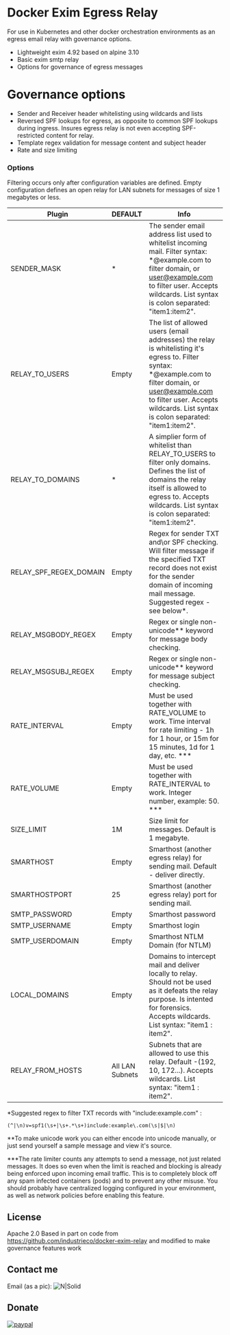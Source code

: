 # Docker Exim Egress Relay

For use in Kubernetes and other docker orchestration environments as an egress email relay with governance options.

  - Lightweight exim 4.92 based on alpine 3.10
  - Basic exim smtp relay
  - Options for governance of egress messages

# Governance options

  - Sender and Receiver header whitelisting using wildcards and lists
  - Reversed SPF lookups for egress, as opposite to common SPF lookups during ingress. Insures egress relay is not even accepting SPF-restricted content for relay.
  - Template regex validation for message content and subject header
  - Rate and size limiting

### Options

Filtering occurs only after configuration variables are defined.
Empty configuration defines an open relay for LAN subnets for messages of size 1 megabytes or less.

| Plugin | DEFAULT | Info | 
| ------ | ------ | ------ |
| SENDER_MASK | * | The sender email address list used to whitelist incoming mail. Filter syntax: *@example.com to filter domain, or user@example.com to filter user. Accepts wildcards. List syntax is colon separated: "item1:item2". |
| RELAY_TO_USERS | Empty | The list of allowed users (email addresses) the relay is whitelisting it's egress to. Filter syntax: *@example.com to filter domain, or user@example.com to filter user. Accepts wildcards. List syntax is colon separated: "item1:item2".|
| RELAY_TO_DOMAINS | * | A simplier form of whitelist than RELAY_TO_USERS to filter only domains. Defines the list of domains the relay itself is allowed to egress to. Accepts wildcards. List syntax is colon separated: "item1:item2". |
| RELAY_SPF_REGEX_DOMAIN | Empty | Regex for sender TXT and\or SPF checking. Will filter message if the specified TXT record does not exist for the sender domain of incoming mail message. Suggested regex - see below*.  |
| RELAY_MSGBODY_REGEX | Empty | Regex or single non-unicode** keyword for message body checking. |
| RELAY_MSGSUBJ_REGEX | Empty | Regex or single non-unicode** keyword for message subject checking. |
| RATE_INTERVAL | Empty | Must be used together with RATE_VOLUME to work. Time interval for rate limiting - 1h for 1 hour, or 15m for 15 minutes, 1d for 1 day, etc. ***|
| RATE_VOLUME | Empty | Must be used together with RATE_INTERVAL to work. Integer number, example: 50. ***|
| SIZE_LIMIT | 1M | Size limit for messages. Default is 1 megabyte. |
| SMARTHOST | Empty | Smarthost (another egress relay) for sending mail. Default - deliver directly. |
| SMARTHOSTPORT | 25 | Smarthost (another egress relay) port for sending mail.|
| SMTP_PASSWORD | Empty | Smarthost password |
| SMTP_USERNAME | Empty | Smarthost login |
| SMTP_USERDOMAIN | Empty | Smarthost NTLM Domain (for NTLM) |
| LOCAL_DOMAINS | Empty | Domains to intercept mail and deliver locally to relay. Should not be used as it defeats the relay purpose. Is intented for forensics. Accepts wildcards. List syntax: "item1 : item2". |
| RELAY_FROM_HOSTS | All LAN Subnets | Subnets that are allowed to use this relay. Default -(192, 10, 172...). Accepts wildcards. List syntax: "item1 : item2". |

*Suggested regex to filter TXT records with "include:example.com" :
````
(^|\n)v=spf1(\s+|\s+.*\s+)include:example\.com(\s|$|\n)
````

**To make unicode work you can either encode into unicode manually, or just send yourself a sample message and view it's source.

***The rate limiter counts any attempts to send a message, not just related messages. It does so even when the limit is reached and blocking is already being enforced upon incoming email traffic. This is to completely block off any spam infected containers (pods) and to prevent any other misuse. You should probably have centralized logging configured in your environment, as well as network policies before enabling this feature.

License
----
Apache 2.0
Based in part on code from https://github.com/industrieco/docker-exim-relay and modified to make governance features work

Contact me
----
Email (as a pic): ![N|Solid](http://safemail.justlikeed.net/e/a5d0a48f0f70ab6407fa332215ba472c.png)

Donate
----

[![paypal](https://www.paypalobjects.com/en_US/i/btn/btn_donateCC_LG.gif)](https://www.paypal.com/cgi-bin/webscr?cmd=_s-xclick&hosted_button_id=6DKTXXTER5C5S)